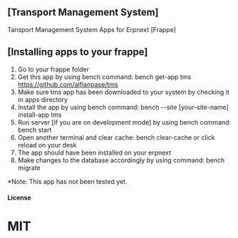 ## [Transport Management System]

Tansport Management System Apps for Erpnext [Frappe]

## [Installing apps to your frappe]
1. Go to your frappe folder 
2. Get this app by using bench command: bench get-app tms https://github.com/alfianpase/tms
3. Make sure tms app has been downloaded to your system by checking it in apps directory
4. Install the app by using bench command: bench --site [your-site-name] install-app tms
5. Run server [if you are on development mode] by using bench command: bench start
6. Open another terminal and clear cache: bench clear-cache or click reload on your desk
7. The app should have been installed on your erpnext
8. Make changes to the database accordingly by using command: bench migrate

*Note: This app has not been tested yet.

#### License

MIT
=======
